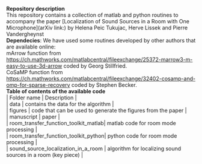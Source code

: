 __Repository description__ <br />
This repository contains a collection of matlab and python routines to accompany the paper
[Localization of Sound Sources in a Room with One Microphone](arXiv link:) 
by Helena Peic Tukujac, Herve Lissek and Pierre Vandergheynst
<br />
__Dependecies__: We have used some routines developed by other authors that are available online: <br />
mArrow function from https://ch.mathworks.com/matlabcentral/fileexchange/25372-marrow3-m-easy-to-use-3d-arrow coded by Georg Stillfried. <br />
CoSaMP function from https://ch.mathworks.com/matlabcentral/fileexchange/32402-cosamp-and-omp-for-sparse-recovery coded by Stephen Becker.
<br />
__Table of contents of the available code__ <br />
| Folder name                          | Description                                                    | <br />
| data                                 | contains the data for the algorithm                            | <br />
| figures                              | code that can be used to generate the figures from the paper   | <br />
| manuscript                           | paper                                                          | <br />
| room_transfer_function_toolkit_matlab| matlab code for room mode processing                           | <br />
| room_transfer_function_toolkit_python| python code for room mode processing                           | <br />
| sound_source_localization_in_a_room  | algorithm for localizing sound sources in a room (key piece)   | <br />
